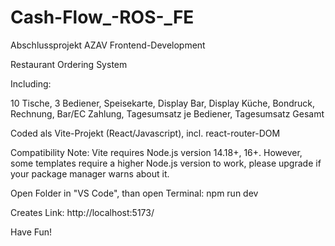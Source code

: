 # Cash-Flow_-ROS-_FE

Abschlussprojekt AZAV Frontend-Development

Restaurant Ordering System

Including:

10 Tische,
3 Bediener,
Speisekarte,
Display Bar,
Display Küche,
Bondruck,
Rechnung,
Bar/EC Zahlung,
Tagesumsatz je Bediener,
Tagesumsatz Gesamt

Coded als Vite-Projekt (React/Javascript), incl. react-router-DOM

Compatibility Note:
Vite requires Node.js version 14.18+, 16+. However, some templates require a higher Node.js version to work, please upgrade if your package manager warns about it.


Open Folder in "VS Code", than open Terminal: npm run dev

Creates Link: http://localhost:5173/

Have Fun!


